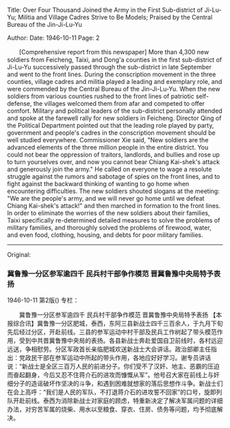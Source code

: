 Title: Over Four Thousand Joined the Army in the First Sub-district of Ji-Lu-Yu; Militia and Village Cadres Strive to Be Models; Praised by the Central Bureau of the Jin-Ji-Lu-Yu

Author:
Date: 1946-10-11
Page: 2

　　[Comprehensive report from this newspaper] More than 4,300 new soldiers from Feicheng, Taixi, and Dong'a counties in the first sub-district of Ji-Lu-Yu successively passed through the sub-district in late September and went to the front lines. During the conscription movement in the three counties, village cadres and militia played a leading and exemplary role, and were commended by the Central Bureau of the Jin-Ji-Lu-Yu. When the new soldiers from various counties rushed to the front lines of patriotic self-defense, the villages welcomed them from afar and competed to offer comfort. Military and political leaders of the sub-district personally attended and spoke at the farewell rally for new soldiers in Feicheng. Director Qing of the Political Department pointed out that the leading role played by party, government and people's cadres in the conscription movement should be well studied everywhere. Commissioner Xie said, "New soldiers are the advanced elements of the three million people in the entire district. You could not bear the oppression of traitors, landlords, and bullies and rose up to turn yourselves over, and now you cannot bear Chiang Kai-shek's attack and generously join the army." He called on everyone to wage a resolute struggle against the rumors and sabotage of spies on the front lines, and to fight against the backward thinking of wanting to go home when encountering difficulties. The new soldiers shouted slogans at the meeting: "We are the people's army, and we will never go home until we defeat Chiang Kai-shek's attack!" and then marched in formation to the front lines. In order to eliminate the worries of the new soldiers about their families, Taixi specifically re-determined detailed measures to solve the problems of military families, and thoroughly solved the problems of firewood, water, and even food, clothing, housing, and debts for poor military families.



<hr /> 

Original: 


### 冀鲁豫一分区参军逾四千  民兵村干部争作模范  晋冀鲁豫中央局特予表扬

1946-10-11
第2版()
专栏：

　　冀鲁豫一分区参军逾四千
    民兵村干部争作模范
    晋冀鲁豫中央局特予表扬
    【本报综合讯】冀鲁豫一分区肥城，泰西，东阿三县新战士四千三百余人，于九月下旬先后经过分区，开赴前线。三县的参军运动中村干部及民兵工作树起了带头模范作用，受到中共晋冀鲁豫中央局的表扬。各县新战士奔赴爱国自卫前线时，各村远迎远送，争相慰劳。分区军政首长亲临肥城欢送新战士大会讲话。政治部卿主任指出：党政民干部在参军运动中所起的带头作用，各地应好好学习。谢专员讲话说：“新战士是全区三百万人民的前进分子。你们受不了汉奸、地主、恶霸的压迫而奋起翻身，今后又忍不住蒋介石的进攻而慷慨从军”。他号召大家在前线上与奸细分子的造谣破坏作坚决的斗争，和遇到困难就想家的落后思想作斗争。新战士们在会上高呼：“我们是人民的军队，不打退蒋介石的进攻誓不回家”的口号，旋即列队开赴前线。泰西为消除新战士对家庭的顾虑，特重新决定了解决军属问题的详细办法，对穷苦军属的烧柴、用水以至粮食、穿衣、住房、债务等问题，均予彻底解决。
